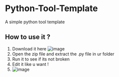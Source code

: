# Python-Tool-Template
A simple python tool template 
## How to use it ?
1. Download it here
![image](https://github.com/user-attachments/assets/2b884577-5ca9-4e12-8165-82863256fb03)
2. Open the zip file and extract the .py file in ur folder
3. Run it to see if its not broken
4. Edit it like u want !
5. ![image](https://github.com/user-attachments/assets/26a59a61-38c4-440d-9a51-8a64f38a1bfa)
